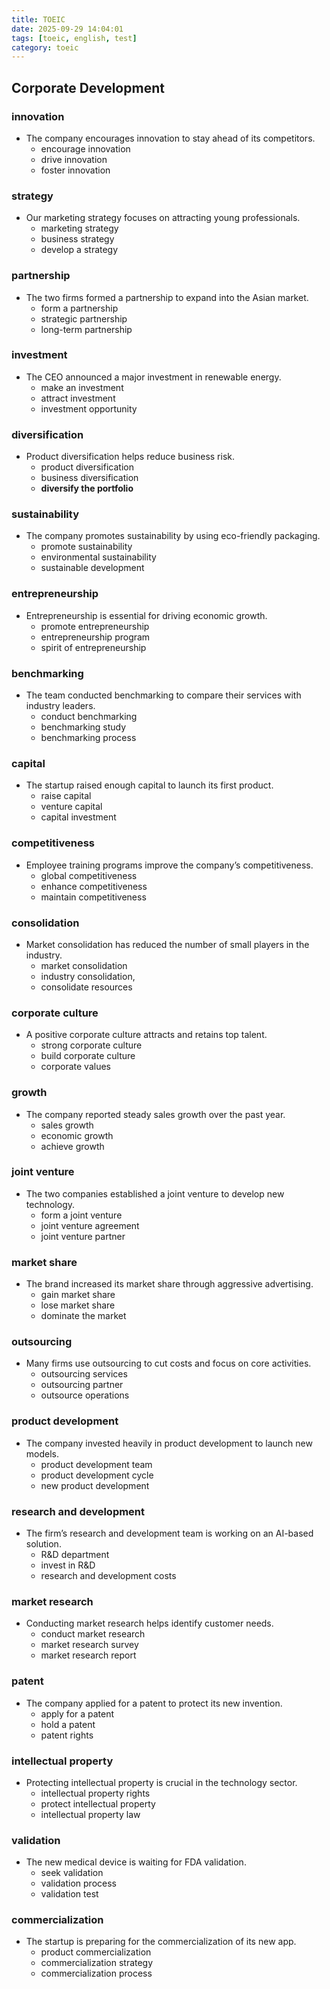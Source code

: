 ```yaml
---
title: TOEIC
date: 2025-09-29 14:04:01
tags: [toeic, english, test]
category: toeic
---
```


## Corporate Development

### innovation

- The company encourages innovation to stay ahead of its competitors.
  - encourage innovation
  - drive innovation
  - foster innovation

### strategy

- Our marketing strategy focuses on attracting young professionals.
  - marketing strategy
  - business strategy
  - develop a strategy

### partnership

- The two firms formed a partnership to expand into the Asian market.
  - form a partnership
  - strategic partnership
  - long-term partnership

### investment

- The CEO announced a major investment in renewable energy.
  - make an investment
  - attract investment
  - investment opportunity

### diversification

- Product diversification helps reduce business risk.
  - product diversification
  - business diversification
  - **diversify the portfolio**

### sustainability

- The company promotes sustainability by using eco-friendly packaging.
  - promote sustainability
  - environmental sustainability
  - sustainable development

### entrepreneurship

- Entrepreneurship is essential for driving economic growth.
  - promote entrepreneurship
  - entrepreneurship program
  - spirit of entrepreneurship

### benchmarking

- The team conducted benchmarking to compare their services with industry leaders.
  - conduct benchmarking
  - benchmarking study
  - benchmarking process

### capital

- The startup raised enough capital to launch its first product.
  - raise capital
  - venture capital
  - capital investment

### competitiveness

- Employee training programs improve the company’s competitiveness.
  - global competitiveness
  - enhance competitiveness
  - maintain competitiveness

### consolidation

- Market consolidation has reduced the number of small players in the industry.
  - market consolidation
  - industry consolidation,
  - consolidate resources

### corporate culture

- A positive corporate culture attracts and retains top talent.
  - strong corporate culture
  - build corporate culture
  - corporate values

### growth

- The company reported steady sales growth over the past year.
  - sales growth
  - economic growth
  - achieve growth

### joint venture

- The two companies established a joint venture to develop new technology.
  - form a joint venture
  - joint venture agreement
  - joint venture partner

### market share

- The brand increased its market share through aggressive advertising.
  - gain market share
  - lose market share
  - dominate the market

### outsourcing

- Many firms use outsourcing to cut costs and focus on core activities.
  - outsourcing services
  - outsourcing partner
  - outsource operations

### product development

- The company invested heavily in product development to launch new models.
  - product development team
  - product development cycle
  - new product development

### research and development

- The firm’s research and development team is working on an AI-based solution.
  - R&D department
  - invest in R&D
  - research and development costs

### market research

- Conducting market research helps identify customer needs.
  - conduct market research
  - market research survey
  - market research report

### patent

- The company applied for a patent to protect its new invention.
  - apply for a patent
  - hold a patent
  - patent rights

### intellectual property

- Protecting intellectual property is crucial in the technology sector.
  - intellectual property rights
  - protect intellectual property
  - intellectual property law

### validation

- The new medical device is waiting for FDA validation.
  - seek validation
  - validation process
  - validation test

### commercialization

- The startup is preparing for the commercialization of its new app.
  - product commercialization
  - commercialization strategy
  - commercialization process
